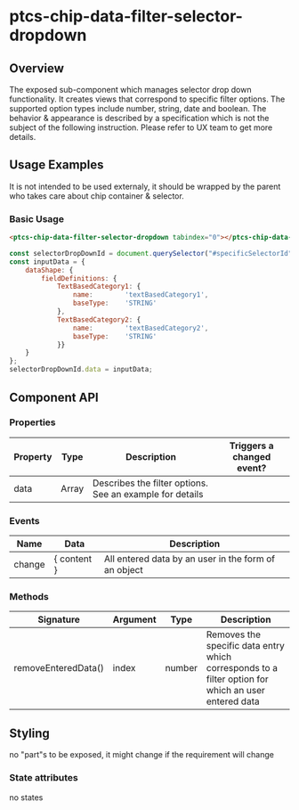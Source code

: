 # ptcs-chip-data-filter-selector-dropdown

## Overview

The exposed sub-component which manages selector drop down functionality. It creates views that correspond to specific filter options. The supported option types include number, string, date and boolean. The behavior & appearance is described by a specification which is not the subject of the following instruction.
Please refer to UX team to get more details.

## Usage Examples
It is not intended to be used externaly, it should be wrapped by the parent who takes care about chip container & selector.

### Basic Usage

~~~html
<ptcs-chip-data-filter-selector-dropdown tabindex="0"></ptcs-chip-data-filter-selector-dropdown>
~~~

~~~js
const selectorDropDownId = document.querySelector("#specificSelectorId");
const inputData = {
    dataShape: {
        fieldDefinitions: {
            TextBasedCategory1: {
                name:        'textBasedCategory1',
                baseType:    'STRING'
            },
            TextBasedCategory2: {
                name:        'textBasedCategory2',
                baseType:    'STRING'
            }}
    }
};
selectorDropDownId.data = inputData;
~~~


## Component API

### Properties
| Property | Type | Description |  Triggers a changed event? |
|--------- |------|-------------|----------------------------|
| data | Array | Describes the filter options. See an example for details |

### Events
| Name | Data | Description |
|------|------|-------------|
| change | { content } | All entered data by an user in the form of an object |

### Methods

| Signature           | Argument | Type   | Description |
|---------------------|----------|--------|-------------|
| removeEnteredData() | index    | number | Removes the specific data entry which corresponds to a filter option for which an user entered data|


## Styling

no "part"s to be exposed, it might change if the requirement will change


### State attributes

no states